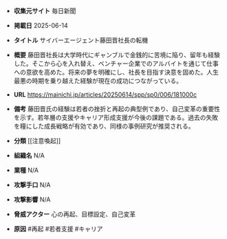- **収集元サイト**
毎日新聞

- **掲載日**
2025-06-14

- **タイトル**
サイバーエージェント藤田晋社長の転機

- **概要**
藤田晋社長は大学時代にギャンブルで金銭的に苦境に陥り、留年も経験した。そこから心を入れ替え、ベンチャー企業でのアルバイトを通じて仕事への意欲を高めた。将来の夢を明確にし、社長を目指す決意を固めた。人生最悪の時期を乗り越えた経験が現在の成功につながっている。

- **URL**
https://mainichi.jp/articles/20250614/spp/sp0/006/181000c

- **備考**
藤田晋氏の経験は若者の挫折と再起の典型例であり、自己変革の重要性を示す。若年層の支援やキャリア形成支援が今後の課題である。過去の失敗を糧にした成長戦略が有効であり、同様の事例研究が推奨される。

- **分類**
[[注意喚起]]

- **組織名**
N/A

- **業種**
N/A

- **攻撃手口**
N/A

- **攻撃影響**
N/A

- **脅威アクター**
心の再起、目標設定、自己変革

- **原因**
#再起 #若者支援 #キャリア
